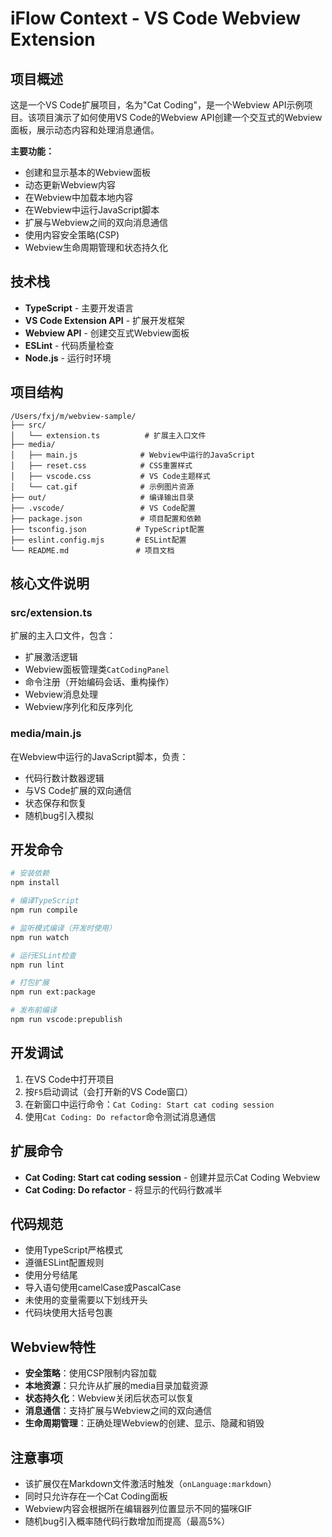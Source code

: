 # iFlow Context - VS Code Webview Extension

## 项目概述

这是一个VS Code扩展项目，名为"Cat Coding"，是一个Webview API示例项目。该项目演示了如何使用VS Code的Webview API创建一个交互式的Webview面板，展示动态内容和处理消息通信。

**主要功能：**

- 创建和显示基本的Webview面板
- 动态更新Webview内容
- 在Webview中加载本地内容
- 在Webview中运行JavaScript脚本
- 扩展与Webview之间的双向消息通信
- 使用内容安全策略(CSP)
- Webview生命周期管理和状态持久化

## 技术栈

- **TypeScript** - 主要开发语言
- **VS Code Extension API** - 扩展开发框架
- **Webview API** - 创建交互式Webview面板
- **ESLint** - 代码质量检查
- **Node.js** - 运行时环境

## 项目结构

```
/Users/fxj/m/webview-sample/
├── src/
│   └── extension.ts          # 扩展主入口文件
├── media/
│   ├── main.js              # Webview中运行的JavaScript
│   ├── reset.css            # CSS重置样式
│   ├── vscode.css           # VS Code主题样式
│   └── cat.gif              # 示例图片资源
├── out/                     # 编译输出目录
├── .vscode/                 # VS Code配置
├── package.json             # 项目配置和依赖
├── tsconfig.json           # TypeScript配置
├── eslint.config.mjs       # ESLint配置
└── README.md               # 项目文档
```

## 核心文件说明

### src/extension.ts

扩展的主入口文件，包含：

- 扩展激活逻辑
- Webview面板管理类`CatCodingPanel`
- 命令注册（开始编码会话、重构操作）
- Webview消息处理
- Webview序列化和反序列化

### media/main.js

在Webview中运行的JavaScript脚本，负责：

- 代码行数计数器逻辑
- 与VS Code扩展的双向通信
- 状态保存和恢复
- 随机bug引入模拟

## 开发命令

```bash
# 安装依赖
npm install

# 编译TypeScript
npm run compile

# 监听模式编译（开发时使用）
npm run watch

# 运行ESLint检查
npm run lint

# 打包扩展
npm run ext:package

# 发布前编译
npm run vscode:prepublish
```

## 开发调试

1. 在VS Code中打开项目
2. 按`F5`启动调试（会打开新的VS Code窗口）
3. 在新窗口中运行命令：`Cat Coding: Start cat coding session`
4. 使用`Cat Coding: Do refactor`命令测试消息通信

## 扩展命令

- **Cat Coding: Start cat coding session** - 创建并显示Cat Coding Webview
- **Cat Coding: Do refactor** - 将显示的代码行数减半

## 代码规范

- 使用TypeScript严格模式
- 遵循ESLint配置规则
- 使用分号结尾
- 导入语句使用camelCase或PascalCase
- 未使用的变量需要以下划线开头
- 代码块使用大括号包裹

## Webview特性

- **安全策略**：使用CSP限制内容加载
- **本地资源**：只允许从扩展的media目录加载资源
- **状态持久化**：Webview关闭后状态可以恢复
- **消息通信**：支持扩展与Webview之间的双向通信
- **生命周期管理**：正确处理Webview的创建、显示、隐藏和销毁

## 注意事项

- 该扩展仅在Markdown文件激活时触发（`onLanguage:markdown`）
- 同时只允许存在一个Cat Coding面板
- Webview内容会根据所在编辑器列位置显示不同的猫咪GIF
- 随机bug引入概率随代码行数增加而提高（最高5%）
